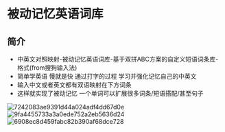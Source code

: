 # 被动记忆英语词库
## 简介
- 中英文对照映射-被动记忆英语词库-基于双拼ABC方案的自定义短语词条库-格式(from搜狗输入法)
- 简单学英语 慢就是快 通过打字的过程 学习并强化记忆自己的中英文
- 输入中文或者英文都有双语映射在下方词条
- 这样就实现了被动记忆 一个单词可以扩展很多词条/短语搭配/甚至句子

![7242083ae9391d44a024adf4dd67d0e](https://github.com/Andy766/memorize-English-by-mapping-Chinese-words/assets/58882497/e97ad8f3-5a9e-44a7-a2c1-75a5ccf66bd1)
![9fa4455733a3a0ede752a2eb5636d24](https://github.com/Andy766/memorize-English-by-mapping-Chinese-words/assets/58882497/ea78b5b1-0cef-4bf9-932d-366a6def9609)
![6908ec8d459fabc82b390af68dce728](https://github.com/Andy766/memorize-English-by-mapping-Chinese-words/assets/58882497/58a50898-4beb-4893-bb97-a3967a0f963a)

